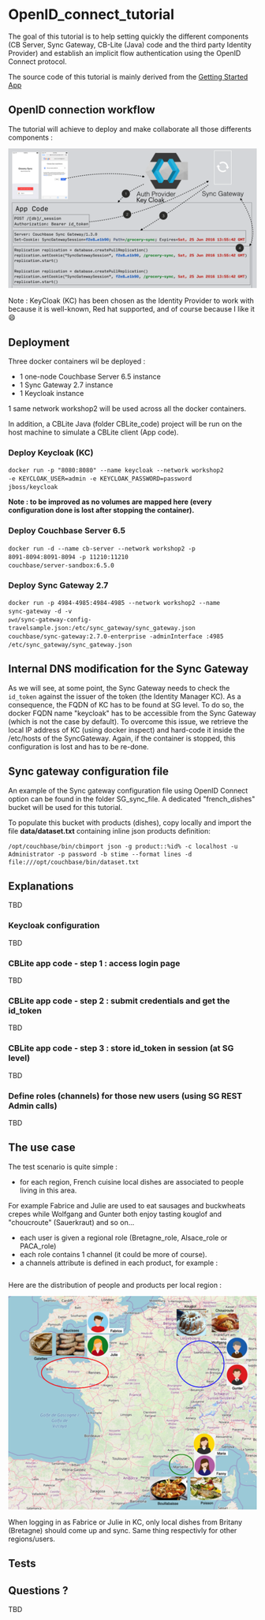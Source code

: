 # OpenID\_connect\_tutorial

The goal of this tutorial is to help setting quickly the different components (CB Server, Sync Gateway, CB-Lite (Java) code and the third party Identity Provider) and establish an implicit flow authentication using the OpenID Connect protocol.

The source code of this tutorial is mainly derived from the [Getting Started App](https://docs.couchbase.com/couchbase-lite/2.7/java-platform.html#building-a-getting-started-app)

## OpenID connection workflow

The tutorial will achieve to deploy and make collaborate all those differents components :

![](./client-auth.png)



Note : KeyCloak (KC) has been chosen as the Identity Provider to work with because it is well-known, Red hat supported, and of course because I like it 😄



## Deployment
Three docker containers wil be deployed :
 - 1 one-node Couchbase Server 6.5 instance
 - 1 Sync Gateway 2.7 instance
 - 1 Keycloak instance

 1 same network workshop2 will be used across all the docker containers.

 In addition, a CBLite Java (folder CBLite_code) project will be run on the host machine to simulate a CBLite client (App code).

### Deploy Keycloak (KC)

<code>docker run -p "8080:8080" --name keycloak --network workshop2  -e KEYCLOAK_USER=admin -e KEYCLOAK_PASSWORD=password jboss/keycloak</code>

<b>Note : to be improved as no volumes are mapped here (every configuration done is lost after stopping the container).</b>

### Deploy Couchbase Server 6.5
<code>docker run -d --name cb-server --network workshop2 -p 8091-8094:8091-8094 -p 11210:11210 couchbase/server-sandbox:6.5.0</code>

### Deploy Sync Gateway 2.7
<code>docker run -p 4984-4985:4984-4985 --network workshop2 --name sync-gateway -d -v `pwd`/sync-gateway-config-travelsample.json:/etc/sync_gateway/sync_gateway.json couchbase/sync-gateway:2.7.0-enterprise -adminInterface :4985 /etc/sync_gateway/sync_gateway.json</code>

## Internal DNS modification for the Sync Gateway
As we will see, at some point, the Sync Gateway needs to check the <code>id_token</code> against the issuer of the token (the Identity Manager KC). As a consequence, the FQDN of KC has to be found at SG level.
To do so, the docker FQDN name "keycloak" has to be accessible from the Sync Gateway (which is not the case by default). To overcome this issue, we retrieve the local IP address of KC (using docker inspect) and hard-code it inside the /etc/hosts of the SyncGateway. Again, if the container is stopped, this configuration is lost and has to be re-done.


## Sync gateway configuration file
An example of the Sync gateway configuration file using OpenID Connect option can be found in the folder SG_sync_file. A dedicated "french_dishes" bucket will be used for this tutorial.

To populate this bucket with products (dishes), copy locally and  import the file <b>data/dataset.txt</b> containing inline json products definition:

```
/opt/couchbase/bin/cbimport json -g product::%id% -c localhost -u Administrator -p password -b stime --format lines -d file:///opt/couchbase/bin/dataset.txt
```


## Explanations
TBD

### Keycloak configuration
TBD

### CBLite app code - step 1 : access login page 
TBD

### CBLite app code - step 2 : submit credentials and get the id_token 
TBD

### CBLite app code - step 3 : store id_token in session (at SG level)
TBD

### Define roles (channels) for those new users (using SG REST Admin calls)
TBD

## The use case
The test scenario is quite simple : 
- for each region, French cuisine local dishes are associated to people living in this area.

For example Fabrice and Julie are used to eat sausages and buckwheats crepes while Wolfgang and Gunter both enjoy tasting kouglof and "choucroute" (Sauerkraut) and so on...

- each user is given a regional role (Bretagne\_role, Alsace\_role or PACA\_role)
- each role contains 1 channel (it could be more of course).
- a channels attribute is defined in each product, for example :

```{  "id":"01_bouillabaisse",  "name": "bouillabaisse",  "price": "15 euros",  "channels": "PDV_PACA",  "type": "product"}
```

Here are the distribution of people and products per local region :

![](./users_local_products.png)

When logging in as Fabrice or Julie in KC, only local dishes from Britany (Bretagne) should come up and sync.
Same thing respectivly for other regions/users.

## Tests


## Questions ?
TBD


